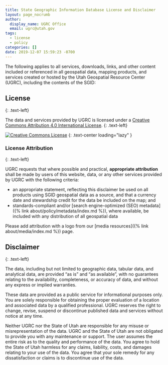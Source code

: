 ```yaml
---
title: State Geographic Information Database License and Disclaimer
layout: page_nocrumb
author:
  display_name: UGRC Office
  email: ugrc@utah.gov
tags:
  - license
  - policy
categories: []
date: 2019-12-07 15:59:23 -0700
---
```

The following applies to all services, downloads, links, and other content included or referenced in all geospatial data, mapping products, and services created or hosted by the Utah Geospatial Resource Center (UGRC), including the contents of the SGID:

## License
{: .text-left}

The data and services provided by UGRC is licensed under a [Creative Commons Attribution 4.0 International License](https://creativecommons.org/licenses/by/4.0/).
{: .text-left}

[![Creative Commons License](https://i.creativecommons.org/l/by/4.0/88x31.png)](https://creativecommons.org/licenses/by/4.0/)
{: .text-center loading="lazy" }

### License Attribution
{: .text-left}

UGRC requests that where possible and practical, **appropriate attribution** shall be made by users of this website, data, or any other services provided by UGRC with the following criteria:

- an appropriate statement, reflecting this disclaimer be used on all products using SGID geospatial data as a source, and that a currency date and stewardship credit for the data be included on the map; and
- standards-compliant and/or [search engine-optimized (SEO) metadata]({% link about/policy/metadata/index.md %}), where available, be included with any distribution of all geospatial data

Please add attribution with a logo from our [media resources]({% link about/media/index.md %}) page.

## Disclaimer
{: .text-left}

The data, including but not limited to geographic data, tabular data, and analytical data, are provided “as is” and “as available”, with no guarantees relating to the availability, completeness, or accuracy of data, and without any express or implied warranties.

These data are provided as a public service for informational purposes only. You are solely responsible for obtaining the proper evaluation of a location and associated data by a qualified professional. UGRC reserves the right to change, revise, suspend or discontinue published data and services without notice at any time.

Neither UGRC nor the State of Utah are responsible for any misuse or misrepresentation of the data. UGRC and the State of Utah are not obligated to provide you with any maintenance or support. The user assumes the entire risk as to the quality and performance of the data. You agree to hold the State of Utah harmless for any claims, liability, costs, and damages relating to your use of the data. You agree that your sole remedy for any dissatisfaction or claims is to discontinue use of the data.
